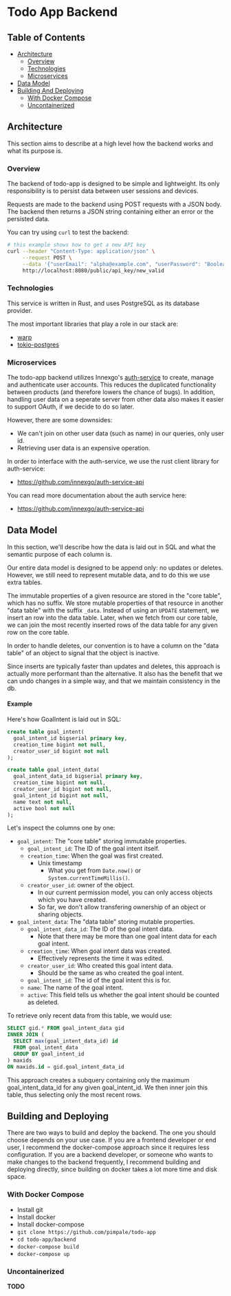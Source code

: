 # Todo App Backend

## Table of Contents

* [Architecture](#architecture)
  * [Overview](#overview)
  * [Technologies](#technologies)
  * [Microservices](#microservices)
* [Data Model](#data-model)
* [Building And Deploying](#building-and-deploying)
  * [With Docker Compose](#with-docker-compose)
  * [Uncontainerized](#uncontainerized)

## Architecture

This section aims to describe at a high level how the backend works and what its purpose is.

### Overview

The backend of todo-app is designed to be simple and lightweight. 
Its only responsibility is to persist data between user sessions and devices.

Requests are made to the backend using POST requests with a JSON body.
The backend then returns a JSON string containing either an error or the persisted data.

You can try using `curl` to test the backend:

```sh
# this example shows how to get a new API key
curl --header "Content-Type: application/json" \
     --request POST \
     --data '{"userEmail": "alpha@example.com", "userPassword": "Boolean500", "duration": 500000000 }' \
     http://localhost:8080/public/api_key/new_valid

```

### Technologies

This service is written in Rust, and uses PostgreSQL as its database provider.

The most important libraries that play a role in our stack are:
* [warp]( https://github.com/seanmonstar/warp )
* [tokio-postgres]( https://docs.rs/tokio-postgres/0.7.2/tokio_postgres/ )

### Microservices

The todo-app backend utilizes Innexgo's [auth-service]( https://github.com/innexgo/auth-service ) to create, manage and authenticate user accounts.
This reduces the duplicated functionality between products (and therefore lowers the chance of bugs). 
In addition, handling user data on a seperate server from other data also makes it easier to support OAuth, if we decide to do so later.

However, there are some downsides:
* We can't join on other user data (such as name) in our queries, only user id.
* Retrieving user data is an expensive operation.

In order to interface with the auth-service, we use the rust client library for auth-service:
* https://github.com/innexgo/auth-service-api

You can read more documentation about the auth service here:
* https://github.com/innexgo/auth-service-api

## Data Model

In this section, we'll describe how the data is laid out in SQL and what the semantic purpose of each column is.

Our entire data model is designed to be append only: no updates or deletes.
However, we still need to represent mutable data, and to do this we use extra tables.

The immutable properties of a given resource are stored in the "core table", which has no suffix.
We store mutable properties of that resource in another "data table" with the suffix `_data`.
Instead of using an `UPDATE` statement, we insert an row into the data table.
Later, when we fetch from our core table, we can join the most recently inserted rows of the data table for any given row on the core table.

In order to handle deletes, our convention is to have a column on the "data table" of an object to signal that the object is inactive.

Since inserts are typically faster than updates and deletes, this approach is actually more performant than the alternative.
It also has the benefit that we can undo changes in a simple way, and that we maintain consistency in the db.

#### Example

Here's how GoalIntent is laid out in SQL:
```sql
create table goal_intent(
  goal_intent_id bigserial primary key,
  creation_time bigint not null,
  creator_user_id bigint not null
);

create table goal_intent_data(
  goal_intent_data_id bigserial primary key,
  creation_time bigint not null,
  creator_user_id bigint not null,
  goal_intent_id bigint not null,
  name text not null,
  active bool not null
);
```

Let's inspect the columns one by one:
* `goal_intent`: The "core table" storing immutable properties.
  * `goal_intent_id`: The ID of the goal intent itself.
  * `creation_time`: When the goal was first created. 
    * Unix timestamp
      * What you get from `Date.now()` or `System.currentTimeMillis()`.
  * `creator_user_id`: owner of the object. 
    * In our current permission model, you can only access objects which you have created.
    * So far, we don't allow transfering ownership of an object or sharing objects.
* `goal_intent_data`: The "data table" storing mutable properties.
  * `goal_intent_data_id`: The ID of the goal intent data.
    * Note that there may be more than one goal intent data for each goal intent.
  * `creation_time`: When goal intent data was created.
    * Effectively represents the time it was edited.
  * `creator_user_id`: Who created this goal intent data.
    * Should be the same as who created the goal intent.
  * `goal_intent_id`: The id of the goal intent this is for. 
  * `name`: The name of the goal intent.
  * `active`: This field tells us whether the goal intent should be counted as deleted.

To retrieve only recent data from this table, we would use:
```sql
SELECT gid.* FROM goal_intent_data gid
INNER JOIN (
  SELECT max(goal_intent_data_id) id 
  FROM goal_intent_data 
  GROUP BY goal_intent_id
) maxids 
ON maxids.id = gid.goal_intent_data_id
```

This approach creates a subquery containing only the maximum goal_intent_data_id for any given goal_intent_id.
We then inner join this table, thus selecting only the most recent rows.

## Building and Deploying

There are two ways to build and deploy the backend. The one you should choose depends on your use case.
If you are a frontend developer or end user, I recommend the docker-compose approach since it requires less configuration.
If you are a backend developer, or someone who wants to make changes to the backend frequently, I recommend building and deploying directly, since building on docker takes a lot more time and disk space.

### With Docker Compose

* Install git
* Install docker
* Install docker-compose
* `git clone https://github.com/pimpale/todo-app`
* `cd todo-app/backend`
* `docker-compose build`
* `docker-compose up`

### Uncontainerized

**TODO**
